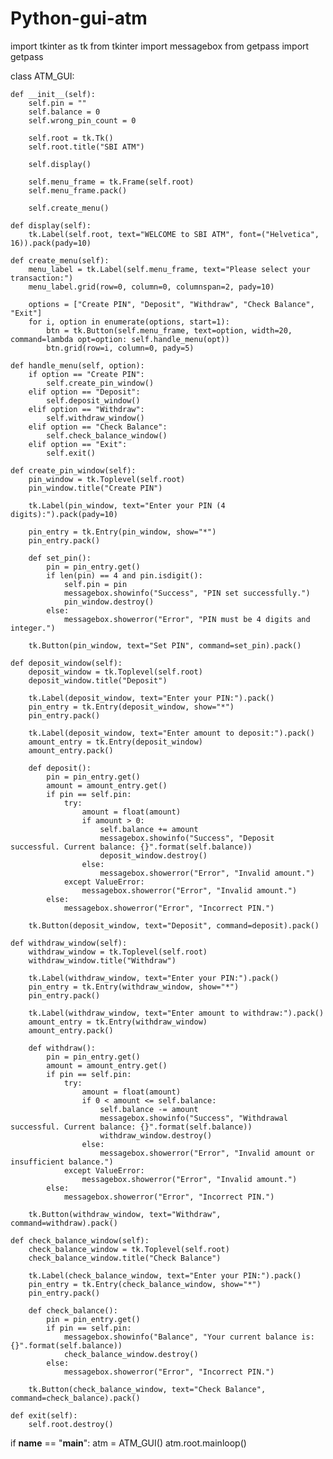 # Python-gui-atm

import tkinter as tk
from tkinter import messagebox
from getpass import getpass

class ATM_GUI:

    def __init__(self):
        self.pin = ""
        self.balance = 0
        self.wrong_pin_count = 0

        self.root = tk.Tk()
        self.root.title("SBI ATM")

        self.display()

        self.menu_frame = tk.Frame(self.root)
        self.menu_frame.pack()

        self.create_menu()

    def display(self):
        tk.Label(self.root, text="WELCOME to SBI ATM", font=("Helvetica", 16)).pack(pady=10)

    def create_menu(self):
        menu_label = tk.Label(self.menu_frame, text="Please select your transaction:")
        menu_label.grid(row=0, column=0, columnspan=2, pady=10)

        options = ["Create PIN", "Deposit", "Withdraw", "Check Balance", "Exit"]
        for i, option in enumerate(options, start=1):
            btn = tk.Button(self.menu_frame, text=option, width=20, command=lambda opt=option: self.handle_menu(opt))
            btn.grid(row=i, column=0, pady=5)

    def handle_menu(self, option):
        if option == "Create PIN":
            self.create_pin_window()
        elif option == "Deposit":
            self.deposit_window()
        elif option == "Withdraw":
            self.withdraw_window()
        elif option == "Check Balance":
            self.check_balance_window()
        elif option == "Exit":
            self.exit()

    def create_pin_window(self):
        pin_window = tk.Toplevel(self.root)
        pin_window.title("Create PIN")

        tk.Label(pin_window, text="Enter your PIN (4 digits):").pack(pady=10)

        pin_entry = tk.Entry(pin_window, show="*")
        pin_entry.pack()

        def set_pin():
            pin = pin_entry.get()
            if len(pin) == 4 and pin.isdigit():
                self.pin = pin
                messagebox.showinfo("Success", "PIN set successfully.")
                pin_window.destroy()
            else:
                messagebox.showerror("Error", "PIN must be 4 digits and integer.")

        tk.Button(pin_window, text="Set PIN", command=set_pin).pack()

    def deposit_window(self):
        deposit_window = tk.Toplevel(self.root)
        deposit_window.title("Deposit")

        tk.Label(deposit_window, text="Enter your PIN:").pack()
        pin_entry = tk.Entry(deposit_window, show="*")
        pin_entry.pack()

        tk.Label(deposit_window, text="Enter amount to deposit:").pack()
        amount_entry = tk.Entry(deposit_window)
        amount_entry.pack()

        def deposit():
            pin = pin_entry.get()
            amount = amount_entry.get()
            if pin == self.pin:
                try:
                    amount = float(amount)
                    if amount > 0:
                        self.balance += amount
                        messagebox.showinfo("Success", "Deposit successful. Current balance: {}".format(self.balance))
                        deposit_window.destroy()
                    else:
                        messagebox.showerror("Error", "Invalid amount.")
                except ValueError:
                    messagebox.showerror("Error", "Invalid amount.")
            else:
                messagebox.showerror("Error", "Incorrect PIN.")

        tk.Button(deposit_window, text="Deposit", command=deposit).pack()

    def withdraw_window(self):
        withdraw_window = tk.Toplevel(self.root)
        withdraw_window.title("Withdraw")

        tk.Label(withdraw_window, text="Enter your PIN:").pack()
        pin_entry = tk.Entry(withdraw_window, show="*")
        pin_entry.pack()

        tk.Label(withdraw_window, text="Enter amount to withdraw:").pack()
        amount_entry = tk.Entry(withdraw_window)
        amount_entry.pack()

        def withdraw():
            pin = pin_entry.get()
            amount = amount_entry.get()
            if pin == self.pin:
                try:
                    amount = float(amount)
                    if 0 < amount <= self.balance:
                        self.balance -= amount
                        messagebox.showinfo("Success", "Withdrawal successful. Current balance: {}".format(self.balance))
                        withdraw_window.destroy()
                    else:
                        messagebox.showerror("Error", "Invalid amount or insufficient balance.")
                except ValueError:
                    messagebox.showerror("Error", "Invalid amount.")
            else:
                messagebox.showerror("Error", "Incorrect PIN.")

        tk.Button(withdraw_window, text="Withdraw", command=withdraw).pack()

    def check_balance_window(self):
        check_balance_window = tk.Toplevel(self.root)
        check_balance_window.title("Check Balance")

        tk.Label(check_balance_window, text="Enter your PIN:").pack()
        pin_entry = tk.Entry(check_balance_window, show="*")
        pin_entry.pack()

        def check_balance():
            pin = pin_entry.get()
            if pin == self.pin:
                messagebox.showinfo("Balance", "Your current balance is: {}".format(self.balance))
                check_balance_window.destroy()
            else:
                messagebox.showerror("Error", "Incorrect PIN.")

        tk.Button(check_balance_window, text="Check Balance", command=check_balance).pack()

    def exit(self):
        self.root.destroy()


if __name__ == "__main__":
    atm = ATM_GUI()
    atm.root.mainloop()
